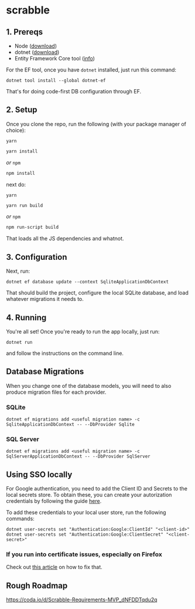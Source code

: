 # scrabble

## 1. Prereqs

- Node ([download](https://nodejs.org/en/download/))
- dotnet ([download](https://dotnet.microsoft.com/download))
- Entity Framework Core tool ([info](https://docs.microsoft.com/en-us/ef/core/cli/dotnet))

For the EF tool, once you have `dotnet` installed, just run this command:
```
dotnet tool install --global dotnet-ef
```

That's for doing code-first DB configuration through EF.

## 2. Setup

Once you clone the repo, run the following (with your package manager of choice):

`yarn`
```sh
yarn install
```
_or_ `npm`
```sh
npm install
```

next do:

`yarn`
```sh
yarn run build
```
_or_ `npm`
```sh
npm run-script build
```

That loads all the JS dependencies and whatnot.

## 3. Configuration

Next, run:

```
dotnet ef database update --context SqliteApplicationDbContext
```

That should build the project, configure the local SQLite database, and load whatever migrations it needs to.

## 4. Running

You're all set! Once you're ready to run the app locally, just run:

```
dotnet run
```

and follow the instructions on the command line.

## Database Migrations

When you change one of the database models, you will need to also produce migration files for each provider.  

### SQLite

```
dotnet ef migrations add <useful migration name> -c SqliteApplicationDbContext -- --DbProvider Sqlite
```

### SQL Server

```
dotnet ef migrations add <useful migration name> -c SqlServerApplicationDbContext -- --DbProvider SqlServer
```

## Using SSO locally

For Google authentication, you need to add the Client ID and Secrets to the local secrets store.  To obtain these, you can create your autorization credentials by following the guide [here](https://developers.google.com/identity/sign-in/web/sign-in).

To add these credentials to your local user store, run the following commands:

```
dotnet user-secrets set "Authentication:Google:ClientId" "<client-id>"
dotnet user-secrets set "Authentication:Google:ClientSecret" "<client-secret>"
```

### If you run into certificate issues, especially on Firefox

Check out [this article](https://docs.microsoft.com/en-us/aspnet/core/security/enforcing-ssl?view=aspnetcore-5.0&tabs=netcore-cli) on how to fix that.

## Rough Roadmap

https://coda.io/d/Scrabble-Requirements-MVP_dNFDDTqdu2q

